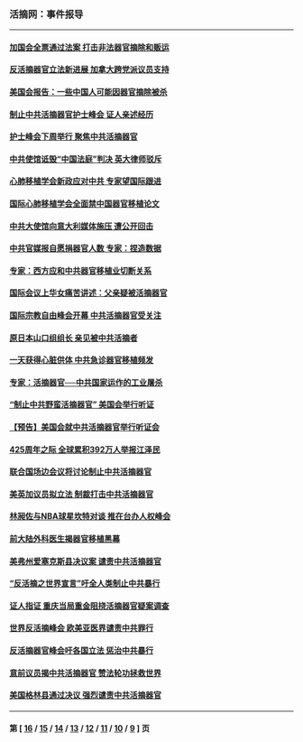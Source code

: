 ### 活摘网：事件报导
---
#### [加国会全票通过法案 打击非法器官摘除和贩运](../../pages/nf5877/n13884924.md?05100430) 
#### [反活摘器官立法新进展 加拿大跨党派议员支持](../../pages/nf5877/n13876061.md?05100430) 
#### [美国会报告：一些中国人可能因器官摘除被杀](../../pages/nf5877/n13867964.md?05100430) 
#### [制止中共活摘器官护士峰会 证人亲述经历](../../pages/nf5877/n13859007.md?05100430) 
#### [护士峰会下周举行 聚焦中共活摘器官](../../pages/nf5877/n13855418.md?05100430) 
#### [中共使馆诋毁“中国法庭”判决 英大律师驳斥](../../pages/nf5877/n13833945.md?05100430) 
#### [心肺移植学会新政应对中共 专家望国际跟进](../../pages/nf5877/n13829043.md?05100430) 
#### [国际心肺移植学会全面禁中国器官移植论文](../../pages/nf5877/n13827785.md?05100430) 
#### [中共大使馆向意大利媒体施压 遭公开回击](../../pages/nf5877/n13826038.md?05100430) 
#### [中共官媒报自愿捐器官人数 专家：捏造数据](../../pages/nf5877/n13814130.md?05100430) 
#### [专家：西方应和中共器官移植业切断关系](../../pages/nf5877/n13772828.md?05100430) 
#### [国际会议上华女痛苦讲述：父亲疑被活摘器官](../../pages/nf5877/n13771583.md?05100430) 
#### [国际宗教自由峰会开幕 中共活摘器官受关注](../../pages/nf5877/n13769995.md?05100430) 
#### [原日本山口组组长 亲见被中共活摘者](../../pages/nf5877/n13767360.md?05100430) 
#### [一天获得心脏供体 中共急诊器官移植频发](../../pages/nf5877/n13764689.md?05100430) 
#### [专家：活摘器官──中共国家运作的工业屠杀](../../pages/nf5877/n13761178.md?05100430) 
#### [“制止中共野蛮活摘器官” 美国会举行听证](../../pages/nf5877/n13735831.md?05100430) 
#### [【预告】美国会就中共活摘器官举行听证会](../../pages/nf5877/n13732843.md?05100430) 
#### [425周年之际 全球累积392万人举报江泽民](../../pages/nf5877/n13719232.md?05100430) 
#### [联合国场边会议将讨论制止中共活摘器官](../../pages/nf5877/n13656361.md?05100430) 
#### [美英加议员拟立法 制裁打击中共活摘器官](../../pages/nf5877/n13430251.md?05100430) 
#### [林昶佐与NBA球星坎特对谈 推在台办人权峰会](../../pages/nf5877/n13414467.md?05100430) 
#### [前大陆外科医生揭器官移植黑幕](../../pages/nf5877/n13401416.md?05100430) 
#### [美弗州爱塞克斯县决议案 谴责中共活摘器官](../../pages/nf5877/n13320919.md?05100430) 
#### [“反活摘之世界宣言”吁全人类制止中共暴行](../../pages/nf5877/n13259730.md?05100430) 
#### [证人指证 重庆当局重金阻挠活摘器官疑案调查](../../pages/nf5877/n13259127.md?05100430) 
#### [世界反活摘峰会 欧美亚医界谴责中共罪行](../../pages/nf5877/n13253550.md?05100430) 
#### [反活摘器官峰会吁各国立法 惩治中共暴行](../../pages/nf5877/n13245052.md?05100430) 
#### [意前议员揭中共活摘器官 赞法轮功拯救世界](../../pages/nf5877/n13203445.md?05100430) 
#### [美国格林县通过决议 强烈谴责中共活摘器官](../../pages/nf5877/n13119367.md?05100430) 

---
#### 第 [ [16](./16.md?05100430) / [15](./15.md?05100430) / [14](./14.md?05100430) / [13](./13.md?05100430) / [12](./12.md?05100430) / [11](./11.md?05100430) / [10](./10.md?05100430) / [9](./9.md?05100430) ] 页
